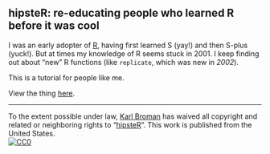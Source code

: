 ## hipsteR: re-educating people who learned R before it was cool

I was an early adopter of [R](http://www.r-project.org), having first
learned S (yay!) and then S-plus (yuck!). But at times my knowledge of
R seems stuck in 2001. I keep finding out about &ldquo;new&rdquo; R
functions (like `replicate`, which was new in _2002_).

This is a tutorial for people like me.

View the thing [here](http://kbroman.github.io/hipsteR).

---

To the extent possible under law,
[Karl Broman](http://github.com/kbroman)
has waived all copyright and related or neighboring rights to
&ldquo;[hipsteR](http://github.com/kbroman/hipsteR)&rdquo;.
This work is published from the United States.
<br/>
[![CC0](http://i.creativecommons.org/p/zero/1.0/88x31.png)](http://creativecommons.org/publicdomain/zero/1.0/)
